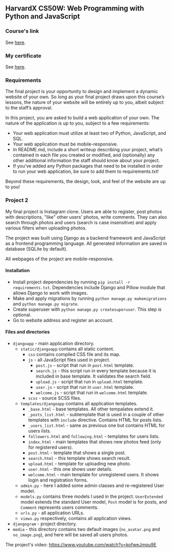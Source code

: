 ## HarvardX CS50W: Web Programming with Python and JavaScript

### Course's link
See [here](https://www.edx.org/course/cs50s-web-programming-with-python-and-javascript).

### My certificate
See [here](https://courses.edx.org/certificates/ce24e09f0bb74979b9cfb4535e72d444).

### Requirements
The final project is your opportunity to design and implement a dynamic website of your own. So long as your final project draws upon this course’s lessons, the nature of your website will be entirely up to you, albeit subject to the staff’s approval.

In this project, you are asked to build a web application of your own. The nature of the application is up to you, subject to a few requirements:

  - Your web application must utilize at least two of Python, JavaScript, and SQL.
  - Your web application must be mobile-responsive.
  - In README.md, include a short writeup describing your project, what’s contained in each file you created or modified, and (optionally) any other additional information the staff should know about your project.
  - If you’ve added any Python packages that need to be installed in order to run your web application, be sure to add them to requirements.txt!

Beyond these requirements, the design, look, and feel of the website are up to you!

### Project 2

My final project is Instagram clone. Users are able to register, post photos with descriptions, "like" other users' photos, write comments. They can also search through photos and users (search is case insensitive) and apply various filters when uploading photos.

The project was built using Django as a backend framework and JavaScript as a frontend programming language. All generated information are saved in database (SQLite by default).

All webpages of the project are mobile-responsive.

#### Installation
  - Install project dependencies by running `pip install -r requirements.txt`. Dependencies include Django and Pillow module that allows Django to work with images.
  - Make and apply migrations by running `python manage.py makemigrations` and `python manage.py migrate`.
  - Create superuser with `python manage.py createsuperuser`. This step is optional.
  - Go to website address and register an account.

#### Files and directories
  - `djangoapp` - main application directory.
    - `static/djangoapp` contains all static content.
        - `css` contains compiled CSS file and its map.
        - `js` - all JavaScript files used in project.
            - `post.js` - script that run in `post.html` template.
            - `search.js` - this script run in every template because it is included in base template. It validates the search field.
            - `upload.js` - script that run in `upload.html` template.
            - `user.js` - script that run in `user.html` template.
            - `welcome.js` - script that run in `welcome.html` template.
        - `scss` - source SCSS files.
    - `templates/djangoapp` contains all application templates.
        - `_base.html` - base templates. All other tempalates extend it.
        - `_posts_list.html` - subtemplate that is used in a couple of other templates with `include` directive. Contains HTML for posts lists.
        - `_users_list.html` - same as previous one but contains HTML for users lists.
        - `followers.html` and `following.html` - templates for users lists.
        - `index.html` - main templates that shows new photos feed (only for registered users).
        - `post.html` - template that shows a single post.
        - `search.html` - this template shows search result.
        - `upload.html` - template for uploading new photo.
        - `user.html` - this one shows user details.
        - `welcome.html` - main template for unregistered users. It shows login and registration forms.
    - `admin.py` - here I added some admin classes and re-registered User model.
    - `models.py` contains three models I used in the project. `UserExtended` model extends the standard User model, `Post` model is for posts, and `Comment` represents users comments.
    - `urls.py` - all application URLs.
    - `views.py` respectively, contains all application views.
  - `djangogram` - project directory.
  - `media` - this directory contains two default images (`no_avatar.png` and `no_image.png`), and here will be saved all users photos.

The project's video: https://www.youtube.com/watch?v=kofweJmpu9E
